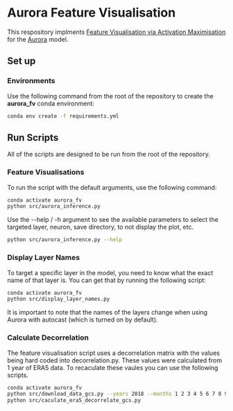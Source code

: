# Aurora Feature Visualisation
This respository implments [Feature Visualisation via Activation Maximisation](https://distill.pub/2017/feature-visualization/) for the [Aurora](https://github.com/microsoft/aurora/blob/main/aurora/model/aurora.py) model.

## Set up

### Environments
Use the following command from the root of the repository to create the **aurora_fv** conda environment:
```bash
conda env create -f requirements.yml
```

## Run Scripts
All of the scripts are designed to be run from the root of the repository.

### Feature Visualisations
To run the script with the default arguments, use the following command:
```bash
conda activate aurora_fv
python src/aurora_inference.py
```

Use the --help / -h argument to see the available parameters to select the targeted layer, neuron, save directory, to not display the plot, etc.
```bash
python src/aurora_inference.py --help
```


### Display Layer Names
To target a specific layer in the model, you need to know what the exact name of that layer is. You can get that by running the following script:
```bash
conda activate aurora_fv
python src/display_layer_names.py
```
It is important to note that the names of the layers change when using Aurora with autocast (which is turned on by default).

### Calculate Decorrelation
The feature visualisation script uses a decorrelation matrix with the values being hard coded into decorrelation.py. These values were calculated from 1 year of ERA5 data. To recaculate these vaules you can use the following scripts.

```bash
conda activate aurora_fv
python src/download_data_gcs.py --years 2018 --months 1 2 3 4 5 6 7 8 9 10 11 12 --days 1 15
python src/caculate_era5_decorrelate_gcs.py
```
